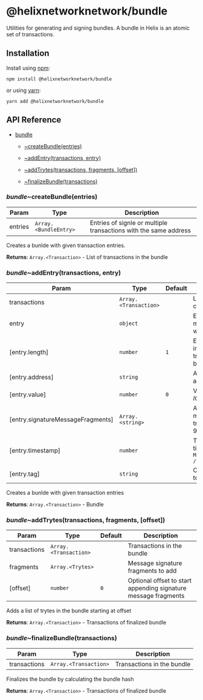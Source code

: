 # @helixnetworknetwork/bundle

Utilities for generating and signing bundles.
A bundle in Helix is an atomic set of transactions.

## Installation

Install using [npm](https://www.npmjs.org/):
```
npm install @helixnetworknetwork/bundle
```

or using [yarn](https://yarnpkg.com/):

```
yarn add @helixnetworknetwork/bundle
```

## API Reference


* [bundle](#module_bundle)

    * [~createBundle(entries)](#module_bundle..createBundle)

    * [~addEntry(transactions, entry)](#module_bundle..addEntry)

    * [~addTrytes(transactions, fragments, [offset])](#module_bundle..addTrytes)

    * [~finalizeBundle(transactions)](#module_bundle..finalizeBundle)


<a name="module_bundle..createBundle"></a>

### *bundle*~createBundle(entries)

| Param | Type | Description |
| --- | --- | --- |
| entries | <code>Array.&lt;BundleEntry&gt;</code> | Entries of signle or multiple transactions with the same address |

Creates a bunlde with given transaction entries.

**Returns**: <code>Array.&lt;Transaction&gt;</code> - List of transactions in the bundle  
<a name="module_bundle..addEntry"></a>

### *bundle*~addEntry(transactions, entry)

| Param | Type | Default | Description |
| --- | --- | --- | --- |
| transactions | <code>Array.&lt;Transaction&gt;</code> |  | List of transactions currently in the bundle |
| entry | <code>object</code> |  | Entry of single or multiple transactions with the same address |
| [entry.length] | <code>number</code> | <code>1</code> | Entry length, which indicates how many transactions in the bundle will occupy |
| [entry.address] | <code>string</code> |  | Address, defaults to all-9s |
| [entry.value] | <code>number</code> | <code>0</code> | Value to transfer in _IOTAs_ |
| [entry.signatureMessageFragments] | <code>Array.&lt;string&gt;</code> |  | Array of signature message fragments trytes, defaults to all-9s |
| [entry.timestamp] | <code>number</code> |  | Transaction timestamp, defaults to `Math.floor(Date.now() / 1000)` |
| [entry.tag] | <code>string</code> |  | Optional Tag, defaults to null tag (all-9s) |

Creates a bunlde with given transaction entries

**Returns**: <code>Array.&lt;Transaction&gt;</code> - Bundle  
<a name="module_bundle..addTrytes"></a>

### *bundle*~addTrytes(transactions, fragments, [offset])

| Param | Type | Default | Description |
| --- | --- | --- | --- |
| transactions | <code>Array.&lt;Transaction&gt;</code> |  | Transactions in the bundle |
| fragments | <code>Array.&lt;Trytes&gt;</code> |  | Message signature fragments to add |
| [offset] | <code>number</code> | <code>0</code> | Optional offset to start appending signature message fragments |

Adds a list of trytes in the bundle starting at offset

**Returns**: <code>Array.&lt;Transaction&gt;</code> - Transactions of finalized bundle  
<a name="module_bundle..finalizeBundle"></a>

### *bundle*~finalizeBundle(transactions)

| Param | Type | Description |
| --- | --- | --- |
| transactions | <code>Array.&lt;Transaction&gt;</code> | Transactions in the bundle |

Finalizes the bundle by calculating the bundle hash

**Returns**: <code>Array.&lt;Transaction&gt;</code> - Transactions of finalized bundle  
